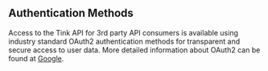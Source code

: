 ## Authentication Methods

Access to the Tink API for 3rd party API consumers is available using industry standard OAuth2 authentication methods for transparent and secure access to user data. More detailed information about OAuth2 can be found at [Google](https://developers.google.com/identity/protocols/OAuth2).
